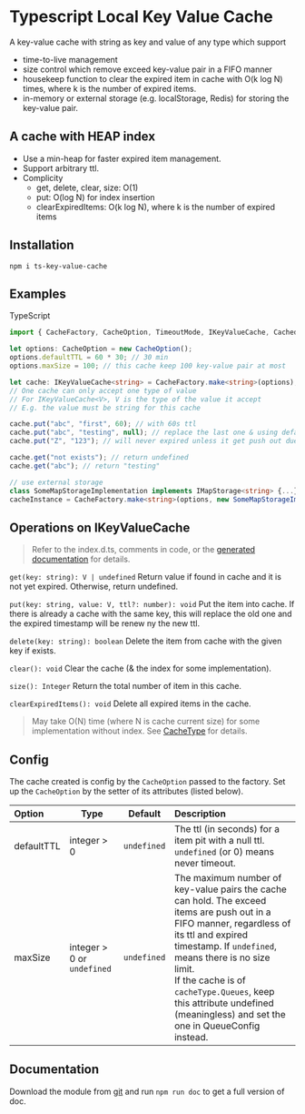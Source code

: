 # Typescript Local Key Value Cache

A key-value cache with string as key and value of any type which support

- time-to-live management
- size control which remove exceed key-value pair in a FIFO manner
- housekeep function to clear the expired item in cache with O(k log N) times, where k is the number of expired items.
- in-memory or external storage (e.g. localStorage, Redis) for storing the key-value pair.

## A cache with HEAP index
- Use a min-heap for faster expired item management. 
- Support arbitrary ttl.
- Complicity
  - get, delete, clear, size: O(1)
  - put: O(log N) for index insertion
  - clearExpiredItems: O(k log N), where k is the number of expired items

## Installation
```
npm i ts-key-value-cache
```

## Examples

TypeScript

```ts
import { CacheFactory, CacheOption, TimeoutMode, IKeyValueCache, CachedValue, IMapStorage } from "ts-key-value-cache";

let options: CacheOption = new CacheOption();
options.defaultTTL = 60 * 30; // 30 min
options.maxSize = 100; // this cache keep 100 key-value pair at most

let cache: IKeyValueCache<string> = CacheFactory.make<string>(options);
// One cache can only accept one type of value
// For IKeyValueCache<V>, V is the type of the value it accept
// E.g. the value must be string for this cache

cache.put("abc", "first", 60); // with 60s ttl
cache.put("abc", "testing", null); // replace the last one & using default ttl (30 min)
cache.put("Z", "123"); // will never expired unless it get push out due to cache size limit

cache.get("not exists"); // return undefined
cache.get("abc"); // return "testing"

// use external storage
class SomeMapStorageImplementation implements IMapStorage<string> {...}
cacheInstance = CacheFactory.make<string>(options, new SomeMapStorageImplementation());
```

## Operations on IKeyValueCache
> Refer to the index.d.ts, comments in code, or the [generated documentation](#Documentation) for details.

`get(key: string): V | undefined`
Return value if found in cache and it is not yet expired. 
Otherwise, return undefined.

`put(key: string, value: V, ttl?: number): void`
Put the item into cache.
If there is already a cache with the same key, this will replace the old one and the expired timestamp will be renew ny the new ttl.

`delete(key: string): boolean`
Delete the item from cache with the given key if exists.

`clear(): void`
Clear the cache (& the index for some implementation).

`size(): Integer`
Return the total number of item in this cache.

`clearExpiredItems(): void`
Delete all expired items in the cache. 
> May take O(N) time (where N is cache current size) for some implementation without index. See [CacheType](#CacheType) for details.

## Config

The cache created is config by the `CacheOption` passed to the factory.
Set up the `CacheOption` by the setter of its attributes (listed below).


| Option      | Type                      | Default                   | Description |
| :---------- | ------------------------- | ------------------------- | :---------- |
| defaultTTL  | integer > 0               | `undefined`               | The ttl (in seconds) for a item pit with a null ttl. `undefined` (or 0) means never timeout. |
| maxSize     | integer > 0 or `undefined` | `undefined`               | The maximum number of key-value pairs the cache can hold. The exceed items are push out in a FIFO manner, regardless of its ttl and expired timestamp. If `undefined`, means there is no size limit. <br />If the cache is of `cacheType.Queues`, keep this attribute undefined (meaningless) and set the one in QueueConfig instead. |

## Documentation
Download the module from [git](https://github.com/tcm9439/ts-key-value-cache) and run `npm run doc` to get a full version of doc.
